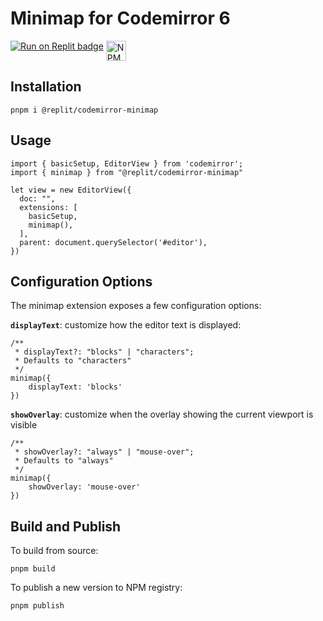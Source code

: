 # Minimap for Codemirror 6

<div style="display:flex;column-gap:4px">
  <span>
        <a href="https://replit.com/github/replit/codemirror-minimap" title="Run on Replit badge">
            <img src="https://replit.com/badge/github/replit/codemirror-minimap" alt="Run on Replit badge"  />
        </a>
    </span>
    <span>
        <a href="https://www.npmjs.com/package/@replit/codemirror-minimap" title="NPM version badge">
            <img src="https://img.shields.io/npm/v/@replit/codemirror-minimap?style=flat&color=orange" height="32" alt="NPM version badge" />
        </a>
    </span>
</div>

## Installation

```
pnpm i @replit/codemirror-minimap
```

## Usage

```
import { basicSetup, EditorView } from 'codemirror';
import { minimap } from "@replit/codemirror-minimap"

let view = new EditorView({
  doc: "",
  extensions: [
    basicSetup,
    minimap(),
  ],
  parent: document.querySelector('#editor'),
})
```

## Configuration Options

The minimap extension exposes a few configuration options:

**`displayText`**: customize how the editor text is displayed:

```
/**
 * displayText?: "blocks" | "characters";
 * Defaults to "characters"
 */
minimap({
    displayText: 'blocks'
})
```

**`showOverlay`**: customize when the overlay showing the current viewport is visible

```
/**
 * showOverlay?: "always" | "mouse-over";
 * Defaults to "always"
 */
minimap({
    showOverlay: 'mouse-over'
})
```

## Build and Publish

To build from source:

```
pnpm build
```

To publish a new version to NPM registry:

```
pnpm publish
```
